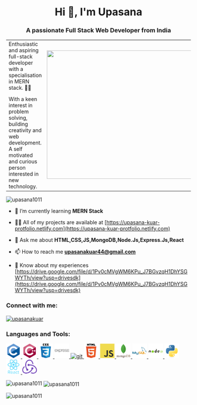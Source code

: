 <!-- ### Hi 👋, I'm Upasana -->
<!-- <div>
  <div></div>
  <div style="color:red">ghjl</div>
  <p align="right" ><img height="350px" src="https://ebullient.in/wp-content/uploads/2020/07/contact-us-woman-with-headphones-microphone-with-computer_113065-280-600x600.jpg"/></p>
</div>  -->





<h1 align="center">Hi 👋, I'm Upasana</h1>
<h3 align="center">A passionate Full Stack Web Developer from India </h3>


<table>
  <tr vorder="none">
<td> Enthusiastic and aspiring full-stack developer with a specialisation in MERN stack. 👩‍🎓 </p>
 With a keen interest in problem solving, building creativity and web development. A self motivated and curious person interested in new technology.
 </td>
  <td align="right" ><img height="350px" width="600px" src="https://ebullient.in/wp-content/uploads/2020/07/contact-us-woman-with-headphones-microphone-with-computer_113065-280-600x600.jpg"/></td>
  </tr>
  </table>
  

<p align="left"> <img src="https://komarev.com/ghpvc/?username=upasana1011&label=Profile%20views&color=0e75b6&style=flat" alt="upasana1011" /> </p>

<!-- <p align="left"> <a href="https://github.com/ryo-ma/github-profile-trophy"><img src="https://github-profile-trophy.vercel.app/?username=upasana1011" alt="upasana1011" /></a> </p> -->

- 🌱 I’m currently learning **MERN Stack**

- 👨‍💻 All of my projects are available at [https://upasana-kuar-protfolio.netlify.com](https://upasana-kuar-protfolio.netlify.com)

- 💬 Ask me about **HTML,CSS,JS,MongoDB,Node.Js,Express.Js,React**

- 📫 How to reach me **upasanakuar44@gmail.com**

- 📄 Know about my experiences [https://drive.google.com/file/d/1Pv0cMVgWM6KPu_J7BGvzqH1DhYSGWYTh/view?usp=drivesdk](https://drive.google.com/file/d/1Pv0cMVgWM6KPu_J7BGvzqH1DhYSGWYTh/view?usp=drivesdk)

<h3 align="left">Connect with me:</h3>
<p align="left">
<a href="https://linkedin.com/in/upasanakuar" target="blank"><img align="center" src="https://raw.githubusercontent.com/rahuldkjain/github-profile-readme-generator/master/src/images/icons/Social/linked-in-alt.svg" alt="upasanakuar" height="30" width="40" /></a>
</p>

<h3 align="left">Languages and Tools:</h3>
<p align="left"> <a href="https://www.cprogramming.com/" target="_blank" rel="noreferrer"> <img src="https://raw.githubusercontent.com/devicons/devicon/master/icons/c/c-original.svg" alt="c" width="40" height="40"/> </a> <a href="https://www.w3schools.com/cpp/" target="_blank" rel="noreferrer"> <img src="https://raw.githubusercontent.com/devicons/devicon/master/icons/cplusplus/cplusplus-original.svg" alt="cplusplus" width="40" height="40"/> </a> <a href="https://www.w3schools.com/css/" target="_blank" rel="noreferrer"> <img src="https://raw.githubusercontent.com/devicons/devicon/master/icons/css3/css3-original-wordmark.svg" alt="css3" width="40" height="40"/> </a> <a href="https://expressjs.com" target="_blank" rel="noreferrer"> <img src="https://raw.githubusercontent.com/devicons/devicon/master/icons/express/express-original-wordmark.svg" alt="express" width="40" height="40"/> </a> <a href="https://git-scm.com/" target="_blank" rel="noreferrer"> <img src="https://www.vectorlogo.zone/logos/git-scm/git-scm-icon.svg" alt="git" width="40" height="40"/> </a> <a href="https://www.w3.org/html/" target="_blank" rel="noreferrer"> <img src="https://raw.githubusercontent.com/devicons/devicon/master/icons/html5/html5-original-wordmark.svg" alt="html5" width="40" height="40"/> </a> <a href="https://developer.mozilla.org/en-US/docs/Web/JavaScript" target="_blank" rel="noreferrer"> <img src="https://raw.githubusercontent.com/devicons/devicon/master/icons/javascript/javascript-original.svg" alt="javascript" width="40" height="40"/> </a> <a href="https://www.mongodb.com/" target="_blank" rel="noreferrer"> <img src="https://raw.githubusercontent.com/devicons/devicon/master/icons/mongodb/mongodb-original-wordmark.svg" alt="mongodb" width="40" height="40"/> </a> <a href="https://www.mysql.com/" target="_blank" rel="noreferrer"> <img src="https://raw.githubusercontent.com/devicons/devicon/master/icons/mysql/mysql-original-wordmark.svg" alt="mysql" width="40" height="40"/> </a> <a href="https://nodejs.org" target="_blank" rel="noreferrer"> <img src="https://raw.githubusercontent.com/devicons/devicon/master/icons/nodejs/nodejs-original-wordmark.svg" alt="nodejs" width="40" height="40"/> </a> <a href="https://www.python.org" target="_blank" rel="noreferrer"> <img src="https://raw.githubusercontent.com/devicons/devicon/master/icons/python/python-original.svg" alt="python" width="40" height="40"/> </a> <a href="https://reactjs.org/" target="_blank" rel="noreferrer"> <img src="https://raw.githubusercontent.com/devicons/devicon/master/icons/react/react-original-wordmark.svg" alt="react" width="40" height="40"/> </a> <a href="https://redux.js.org" target="_blank" rel="noreferrer"> <img src="https://raw.githubusercontent.com/devicons/devicon/master/icons/redux/redux-original.svg" alt="redux" width="40" height="40"/> </a> </p>

<p><img align="left" src="https://github-readme-stats.vercel.app/api/top-langs?username=upasana1011&show_icons=true&locale=en&layout=compact&theme=algolia" alt="upasana1011" /></p>

<p>&nbsp;<img align="center" src="https://github-readme-stats.vercel.app/api?username=upasana1011&show_icons=true&locale=en&theme=algolia" alt="upasana1011"  /></p>

<p><img align="center" src="https://github-readme-streak-stats.herokuapp.com/?user=upasana1011&theme=algolia" alt="upasana1011" /></p>





<!--
**Upasana1011/Upasana1011** is a ✨ _special_ ✨ repository because its `README.md` (this file) appears on your GitHub profile.

Here are some ideas to get you started:

- 🔭 I’m currently working on ...
- 🌱 I’m currently learning ...
- 👯 I’m looking to collaborate on ...
- 🤔 I’m looking for help with ...
- 💬 Ask me about ...
- 📫 How to reach me: ...
- 😄 Pronouns: ...
- ⚡ Fun fact: ...
-->

